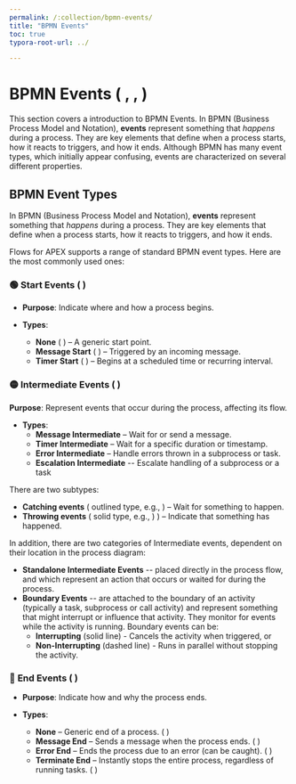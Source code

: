 ```yaml
---
permalink: /:collection/bpmn-events/
title: "BPMN Events"
toc: true
typora-root-url: ../

---
```


# BPMN Events ( <span class="bpmn-icon bpmn-icon-start-event-none"></span> , <span class="bpmn-icon bpmn-icon-intermediate-event-none"></span> , <span class="bpmn-icon bpmn-icon-end-event-none"></span> )

This section covers a introduction to BPMN Events.  In BPMN (Business Process Model and Notation), **events** represent something that *happens* during a process. They are key elements that define when a process starts, how it reacts to triggers, and how it ends.  Although BPMN has many event types, which initially appear confusing, events are characterized on several different properties.

## BPMN Event Types

In BPMN (Business Process Model and Notation), **events** represent something that *happens* during a process. They are key elements that define when a process starts, how it reacts to triggers, and how it ends.

Flows for APEX supports a range of standard BPMN event types. Here are the most commonly used ones:

### **🟢** **Start Events ( <span class="bpmn-icon bpmn-icon-start-event-none"></span> )**

- **Purpose**: Indicate where and how a process begins.

- **Types**:
  - **None** ( <span class="bpmn-icon bpmn-icon-start-event-none"></span> ) – A generic start point.
  - **Message Start** ( <span class="bpmn-icon bpmn-icon-start-event-message"></span> )  – Triggered by an incoming message.
  - **Timer Start** ( <span class="bpmn-icon bpmn-icon-start-event-message"></span> )  – Begins at a scheduled time or recurring interval.

### **🟡** **Intermediate Events**  ( <span class="bpmn-icon bpmn-icon-intermediate-event-none"></span>) 

**Purpose**: Represent events that occur during the process, affecting its flow.

- **Types**:
  - **Message Intermediate** – Wait for or send a message.
  - **Timer Intermediate** – Wait for a specific duration or timestamp.
  - **Error Intermediate** – Handle errors thrown in a subprocess or task.
  - **Escalation Intermediate** -- Escalate handling of a subprocess or a task

There are two subtypes:

- **Catching events** ( outlined type,  e.g., <span class="bpmn-icon bpmn-icon-intermediate-event-catch-message"></span> ) – Wait for something to happen.
- **Throwing events** ( solid type, e.g., <span class="bpmn-icon bpmn-icon-intermediate-event-throw-message"></span>)  ) – Indicate that something has happened.

In addition, there are two categories of Intermediate events, dependent on their location in the process diagram:

- **Standalone Intermediate Events** -- placed directly in the process flow, and which represent an action that occurs or waited for during the process.
- **Boundary Events** -- are attached to the boundary of an activity (typically a task, subprocess or call activity) and represent something that might interrupt or influence that activity.  They monitor for events while the activity is running. Boundary events can be:
   - **Interrupting** (solid line) - Cancels the activity when triggered, or
   - **Non-Interrupting** (dashed line) - Runs in parallel without stopping the activity.

### **🔴**  **End Events** ( <span class="bpmn-icon bpmn-icon-end-event-none"></span>  )

- **Purpose**: Indicate how and why the process ends.

- **Types**:
  - **None** – Generic end of a process. ( <span class="bpmn-icon bpmn-icon-end-event-none"></span> )
  - **Message End** – Sends a message when the process ends. ( <span class="bpmn-icon bpmn-icon-end-event-message"></span> )
  - **Error End** – Ends the process due to an error (can be caught). ( <span class="bpmn-icon bpmn-icon-end-event-error"></span> )
  - **Terminate End** – Instantly stops the entire process, regardless of running tasks. ( <span class="bpmn-icon bpmn-icon-end-event-terminate"></span> )
